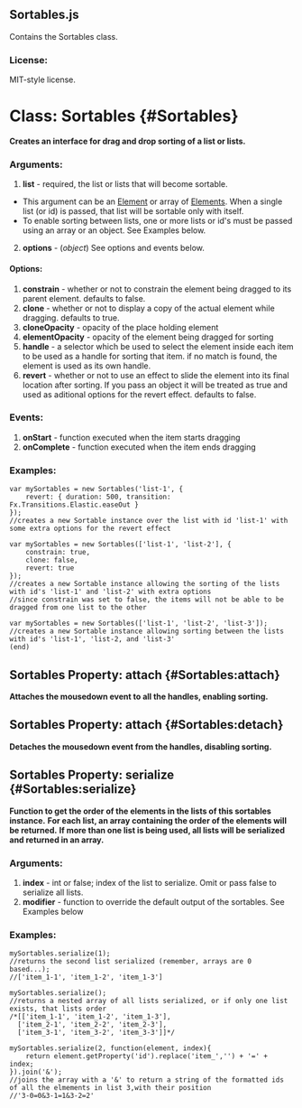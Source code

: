 Sortables.js
------------

Contains the Sortables class.

### License:

MIT-style license.



Class: Sortables {#Sortables}
=============================

**Creates an interface for drag and drop sorting of a list or lists.**

### Arguments:

1. **list** - required, the list or lists that will become sortable.
 * This argument can be an [Element][] or array of [Elements][]. When a single list (or id) is passed, that list will be sortable only with itself.
 * To enable sorting between lists, one or more lists or id's must be passed using an array or an object. See Examples below.
2. **options** - (*object*) See options and events below.

#### Options:

1. **constrain**      - whether or not to constrain the element being dragged to its parent element. defaults to false.
2. **clone**          - whether or not to display a copy of the actual element while dragging. defaults to true.
3. **cloneOpacity**   - opacity of the place holding element
4. **elementOpacity** - opacity of the element being dragged for sorting
5. **handle**         - a selector which be used to select the element inside each item to be used as a handle for sorting that item.  if no match is found, the element is used as its own handle.
6. **revert**         - whether or not to use an effect to slide the element into its final location after sorting. If you pass an object it will be treated as true and used as aditional options for the revert effect. defaults to false.

### Events:

1. **onStart**    - function executed when the item starts dragging
2. **onComplete** - function executed when the item ends dragging

### Examples:

	var mySortables = new Sortables('list-1', {
		revert: { duration: 500, transition: Fx.Transitions.Elastic.easeOut }
	});
	//creates a new Sortable instance over the list with id 'list-1' with some extra options for the revert effect

	var mySortables = new Sortables(['list-1', 'list-2'], {
		constrain: true,
		clone: false,
		revert: true
	});
	//creates a new Sortable instance allowing the sorting of the lists with id's 'list-1' and 'list-2' with extra options
	//since constrain was set to false, the items will not be able to be dragged from one list to the other

	var mySortables = new Sortables(['list-1', 'list-2', 'list-3']);
	//creates a new Sortable instance allowing sorting between the lists with id's 'list-1', 'list-2, and 'list-3'
	(end)



Sortables Property: attach {#Sortables:attach}
----------------------------------------------

**Attaches the mousedown event to all the handles, enabling sorting.**



Sortables Property: attach {#Sortables:detach}
----------------------------------------------

**Detaches the mousedown event from the handles, disabling sorting.**



Sortables Property: serialize {#Sortables:serialize}
----------------------------------------------------

**Function to get the order of the elements in the lists of this sortables instance.**
**For each list, an array containing the order of the elements will be returned.**
**If more than one list is being used, all lists will be serialized and returned in an array.**

### Arguments:

1. **index**    - int or false; index of the list to serialize. Omit or pass false to serialize all lists.
2. **modifier** - function to override the default output of the sortables.  See Examples below

### Examples:

	mySortables.serialize(1);
	//returns the second list serialized (remember, arrays are 0 based...);
	//['item_1-1', 'item_1-2', 'item_1-3']

	mySortables.serialize();
	//returns a nested array of all lists serialized, or if only one list exists, that lists order
	/*[['item_1-1', 'item_1-2', 'item_1-3'],
	  ['item_2-1', 'item_2-2', 'item_2-3'],
	  ['item_3-1', 'item_3-2', 'item_3-3']]*/

	mySortables.serialize(2, function(element, index){
		return element.getProperty('id').replace('item_','') + '=' + index;
	}).join('&');
	//joins the array with a '&' to return a string of the formatted ids of all the elmements in list 3,with their position
	//'3-0=0&3-1=1&3-2=2'



[Element]: /Elements/Element
[Elements]: /Element/Element/Element#Elements